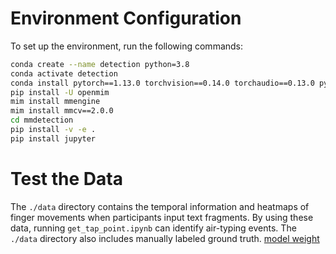 # Environment Configuration

To set up the environment, run the following commands:

```bash
conda create --name detection python=3.8
conda activate detection
conda install pytorch==1.13.0 torchvision==0.14.0 torchaudio==0.13.0 pytorch-cuda=11.7 -c pytorch -c nvidia
pip install -U openmim
mim install mmengine
mim install mmcv==2.0.0
cd mmdetection
pip install -v -e .
pip install jupyter

```

# Test the Data
The `./data` directory contains the temporal information and heatmaps of finger movements when participants input text fragments. By using these data, running `get_tap_point.ipynb` can identify air-typing events. The `./data` directory also includes manually labeled ground truth. [model weight](https://drive.google.com/file/d/1U42G8ay_qpzLjgo5zrhTMufUff-CsB21/view?usp=sharing) 
